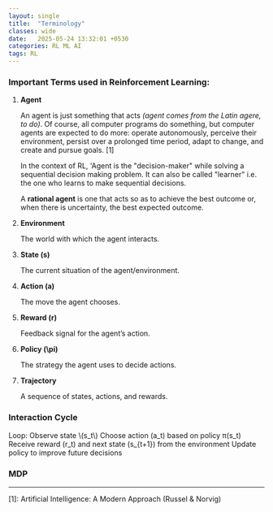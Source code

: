 ```yaml
---
layout: single
title:  "Terminology"
classes: wide
date:   2025-05-24 13:32:01 +0530
categories: RL ML AI
tags: RL
---
```


<h3>Important Terms used in Reinforcement Learning:</h3>

<ol>
<li><b>Agent</b>
  <p>
     An agent is just something that acts <i>(agent comes from the Latin agere, to do)</i>. Of course, all computer programs do something, but computer agents are expected to do more: operate autonomously, perceive their environment, persist over a prolonged time period, adapt to change, and create and pursue goals. [1] 
  </p>
<p>
    In the context of RL, 'Agent is the "decision-maker" while solving a sequential decision making problem. It can also be called "learner" i.e. the one who learns to make sequential decisions. 
  </p>
  <p>
    A <b>rational agent</b> is one that acts so as to achieve the best outcome or, when there is uncertainty, the best expected outcome.
  </p>
</li>



<li><b>Environment</b>
  <p>
     The world with which the agent interacts.
  </p>
</li>


<li><b>State (s)</b>
  <p>
     The current situation of the agent/environment.
  </p>
</li>



<li><b>Action (a)</b>
  <p>
    The move the agent chooses.
  </p>
</li>





<li><b>Reward (r)</b>
  <p>
      Feedback signal for the agent’s action.
  </p>
</li>




<li><b>Policy (\pi)</b>
  <p>
     The strategy the agent uses to decide actions.
  </p>
</li>





<li><b>Trajectory</b>
  <p>
     A sequence of states, actions, and rewards.
  </p>
</li>







  
</ol>

<div>
<h3>Interaction Cycle</h3>
<p>
Loop:
    Observe state \(s_t\)
    Choose action (a_t) based on policy π(s_t)
    Receive reward (r_t) and next state (s_{t+1}) from the environment
    Update policy to improve future decisions
  
</p>
  
</div>

<div>
  <h3>MDP</h3>
</div>

<hr>

<div>

  [1]: Artificial Intelligence: A Modern Approach (Russel & Norvig)
</div>
